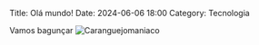 Title: Olá mundo!
Date: 2024-06-06 18:00
Category: Tecnologia

Vamos bagunçar ![Caranguejomaniaco](https://i.gifer.com/origin/cc/cc741d0573a15becebbb62b00f94f670_w200.gif)
